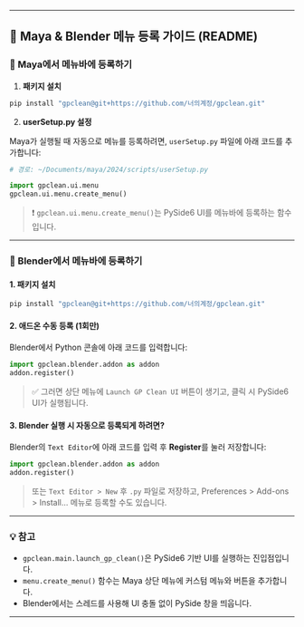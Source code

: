 
---

## 🧩 Maya & Blender 메뉴 등록 가이드 (README)

### 🐾 Maya에서 메뉴바에 등록하기

1. **패키지 설치**

```bash
pip install "gpclean@git+https://github.com/너의계정/gpclean.git"
```

2. **userSetup.py 설정**

Maya가 실행될 때 자동으로 메뉴를 등록하려면, `userSetup.py` 파일에 아래 코드를 추가합니다:

```python
# 경로: ~/Documents/maya/2024/scripts/userSetup.py

import gpclean.ui.menu
gpclean.ui.menu.create_menu()
```

> ❗ `gpclean.ui.menu.create_menu()`는 PySide6 UI를 메뉴바에 등록하는 함수입니다.

---

### 🧿 Blender에서 메뉴바에 등록하기

#### 1. 패키지 설치

```bash
pip install "gpclean@git+https://github.com/너의계정/gpclean.git"
```

#### 2. 애드온 수동 등록 (1회만)

Blender에서 Python 콘솔에 아래 코드를 입력합니다:

```python
import gpclean.blender.addon as addon
addon.register()
```

> ✅ 그러면 상단 메뉴에 `Launch GP Clean UI` 버튼이 생기고, 클릭 시 PySide6 UI가 실행됩니다.

#### 3. Blender 실행 시 자동으로 등록되게 하려면?

Blender의 `Text Editor`에 아래 코드를 입력 후 **Register**를 눌러 저장합니다:

```python
import gpclean.blender.addon as addon
addon.register()
```

> 또는 `Text Editor > New` 후 `.py` 파일로 저장하고, Preferences > Add-ons > Install... 메뉴로 등록할 수도 있습니다.

---

### 💡 참고

* `gpclean.main.launch_gp_clean()`은 PySide6 기반 UI를 실행하는 진입점입니다.
* `menu.create_menu()` 함수는 Maya 상단 메뉴에 커스텀 메뉴와 버튼을 추가합니다.
* Blender에서는 스레드를 사용해 UI 충돌 없이 PySide 창을 띄웁니다.

---
